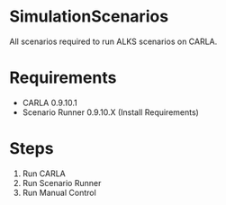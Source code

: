 # SimulationScenarios
All scenarios required to run ALKS scenarios on CARLA. 

# Requirements
- CARLA 0.9.10.1
- Scenario Runner 0.9.10.X
(Install Requirements)

# Steps
1. Run CARLA
2. Run Scenario Runner
3. Run Manual Control

